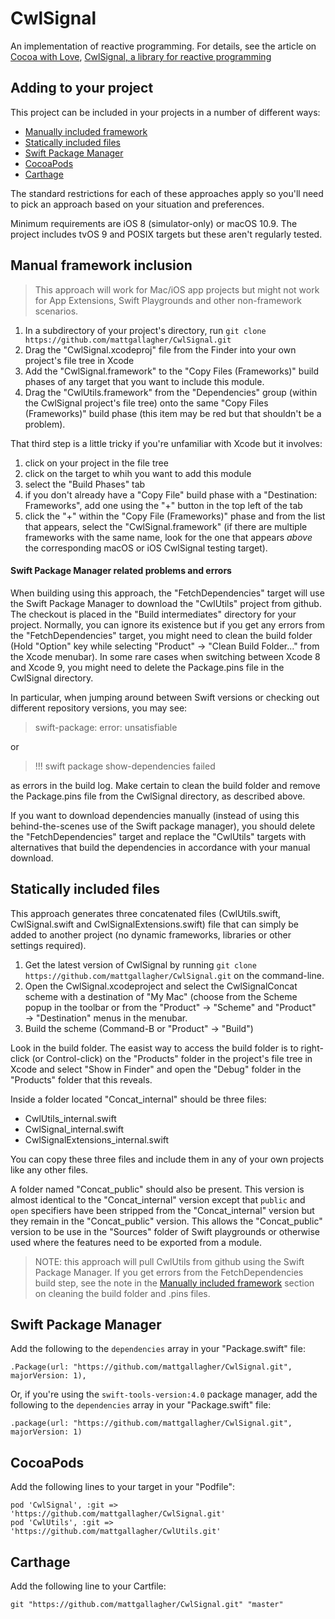 # CwlSignal

An implementation of reactive programming. For details, see the article on [Cocoa with Love](https://cocoawithlove.com), [CwlSignal, a library for reactive programming](https://cocoawithlove.com/blog/cwlsignal.html)

## Adding to your project

This project can be included in your projects in a number of different ways:
   
   * [Manually included framework](#manual-framework-inclusion)
   * [Statically included files](#statically-included-files)
   * [Swift Package Manager](#swift-package-manager)
   * [CocoaPods](#cocoapods)
   * [Carthage](#carthage)

The standard restrictions for each of these approaches apply so you'll need to pick an approach based on your situation and preferences.

Minimum requirements are iOS 8 (simulator-only) or macOS 10.9. The project includes tvOS 9 and POSIX targets but these aren't regularly tested.

## Manual framework inclusion

> This approach will work for Mac/iOS app projects but might not work for App Extensions, Swift Playgrounds and other non-framework scenarios.

1. In a subdirectory of your project's directory, run `git clone https://github.com/mattgallagher/CwlSignal.git`
2. Drag the "CwlSignal.xcodeproj" file from the Finder into your own project's file tree in Xcode
3. Add the "CwlSignal.framework" to the "Copy Files (Frameworks)" build phases of any target that you want to include this module.
4. Drag the "CwlUtils.framework" from the "Dependencies" group (within the CwlSignal project's file tree) onto the same "Copy Files (Frameworks)" build phase (this item may be red but that shouldn't be a problem).

That third step is a little tricky if you're unfamiliar with Xcode but it involves:

1. click on your project in the file tree
2. click on the target to whih you want to add this module
3. select the "Build Phases" tab
4. if you don't already have a "Copy File" build phase with a "Destination: Frameworks", add one using the "+" button in the top left of the tab
5. click the "+" within the "Copy File (Frameworks)" phase and from the list that appears, select the "CwlSignal.framework" (if there are multiple frameworks with the same name, look for the one that appears *above* the corresponding macOS or iOS CwlSignal testing target).

#### Swift Package Manager related problems and errors

When building using this approach, the "FetchDependencies" target will use the Swift Package Manager to download the "CwlUtils" project from github. The checkout is placed in the "Build intermediates" directory for your project. Normally, you can ignore its existence but if you get any errors from the "FetchDependencies" target, you might need to clean the build folder (Hold "Option" key while selecting "Product" &rarr; "Clean Build Folder..." from the Xcode menubar). In some rare cases when switching between Xcode 8 and Xcode 9, you might need to delete the Package.pins file in the CwlSignal directory.

In particular, when jumping around between Swift versions or checking out different repository versions, you may see:

> swift-package: error: unsatisfiable

or

> !!! swift package show-dependencies failed

as errors in the build log. Make certain to clean the build folder and remove the Package.pins file from the CwlSignal directory, as described above.

If you want to download dependencies manually (instead of using this behind-the-scenes use of the Swift package manager), you should delete the "FetchDependencies" target and replace the "CwlUtils" targets with alternatives that build the dependencies in accordance with your manual download.

## Statically included files

This approach generates three concatenated files (CwlUtils.swift, CwlSignal.swift and CwlSignalExtensions.swift) file that can simply be added to another project (no dynamic frameworks, libraries or other settings required).

1. Get the latest version of CwlSignal by running `git clone https://github.com/mattgallagher/CwlSignal.git` on the command-line.
2. Open the CwlSignal.xcodeproject and select the CwlSignalConcat scheme with a destination of "My Mac" (choose from the Scheme popup in the toolbar or from the "Product" &rarr; "Scheme" and "Product" &rarr; "Destination" menus in the menubar.
3. Build the scheme (Command-B or "Product" &rarr; "Build")

Look in the build folder. The easist way to access the build folder is to right-click (or Control-click) on the "Products" folder in the project's file tree in Xcode and select "Show in Finder" and open the "Debug" folder in the "Products" folder that this reveals.

Inside a folder located "Concat_internal" should be three files:

* CwlUtils_internal.swift
* CwlSignal_internal.swift
* CwlSignalExtensions_internal.swift

You can copy these three files and include them in any of your own projects like any other files.

A folder named "Concat_public" should also be present. This version is almost identical to the "Concat_internal" version except that `public` and `open` specifiers have been stripped from the "Concat_internal" version but they remain in the "Concat_public" version. This allows the "Concat_public" version to be use in the "Sources" folder of Swift playgrounds or otherwise used where the features need to be exported from a module.

> NOTE: this approach will pull CwlUtils from github using the Swift Package Manager. If you get errors from the FetchDependencies build step, see the note in the [Manually included framework](#manual-framework-inclusion) section on cleaning the build folder and .pins files.

## Swift Package Manager

Add the following to the `dependencies` array in your "Package.swift" file:

    .Package(url: "https://github.com/mattgallagher/CwlSignal.git", majorVersion: 1),

Or, if you're using the `swift-tools-version:4.0` package manager, add the following to the `dependencies` array in your "Package.swift" file:

    .package(url: "https://github.com/mattgallagher/CwlSignal.git", majorVersion: 1)

## CocoaPods

Add the following lines to your target in your "Podfile":

    pod 'CwlSignal', :git => 'https://github.com/mattgallagher/CwlSignal.git'
    pod 'CwlUtils', :git => 'https://github.com/mattgallagher/CwlUtils.git'

## Carthage

Add the following line to your Cartfile:

    git "https://github.com/mattgallagher/CwlSignal.git" "master"
